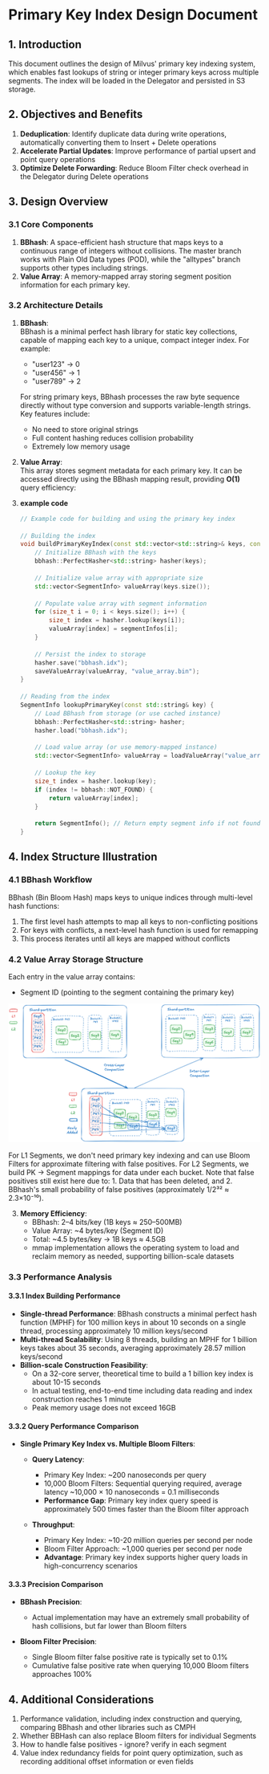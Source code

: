 # Primary Key Index Design Document

## 1. Introduction

This document outlines the design of Milvus' primary key indexing system, which enables fast lookups of string or integer primary keys across multiple segments. The index will be loaded in the Delegator and persisted in S3 storage.

## 2. Objectives and Benefits

1. **Deduplication**: Identify duplicate data during write operations, automatically converting them to Insert + Delete operations
2. **Accelerate Partial Updates**: Improve performance of partial upsert and point query operations
3. **Optimize Delete Forwarding**: Reduce Bloom Filter check overhead in the Delegator during Delete operations

## 3. Design Overview

### 3.1 Core Components

1. **BBhash**: A space-efficient hash structure that maps keys to a continuous range of integers without collisions. The master branch works with Plain Old Data types (POD), while the "alltypes" branch supports other types including strings.
2. **Value Array**: A memory-mapped array storing segment position information for each primary key.

### 3.2 Architecture Details

1. **BBhash**:  
   BBhash is a minimal perfect hash library for static key collections, capable of mapping each key to a unique, compact integer index. For example:

   - "user123" → 0  
   - "user456" → 1  
   - "user789" → 2

   For string primary keys, BBhash processes the raw byte sequence directly without type conversion and supports variable-length strings. Key features include:
   - No need to store original strings
   - Full content hashing reduces collision probability
   - Extremely low memory usage

2. **Value Array**:  
   This array stores segment metadata for each primary key. It can be accessed directly using the BBhash mapping result, providing **O(1)** query efficiency:

3. **example code**
   ```cpp
   // Example code for building and using the primary key index
   
   // Building the index
   void buildPrimaryKeyIndex(const std::vector<std::string>& keys, const std::vector<SegmentInfo>& segmentInfos) {
       // Initialize BBhash with the keys
       bbhash::PerfectHasher<std::string> hasher(keys);
       
       // Initialize value array with appropriate size
       std::vector<SegmentInfo> valueArray(keys.size());
       
       // Populate value array with segment information
       for (size_t i = 0; i < keys.size(); i++) {
           size_t index = hasher.lookup(keys[i]);
           valueArray[index] = segmentInfos[i];
       }
       
       // Persist the index to storage
       hasher.save("bbhash.idx");
       saveValueArray(valueArray, "value_array.bin");
   }
   
   // Reading from the index
   SegmentInfo lookupPrimaryKey(const std::string& key) {
       // Load BBhash from storage (or use cached instance)
       bbhash::PerfectHasher<std::string> hasher;
       hasher.load("bbhash.idx");
       
       // Load value array (or use memory-mapped instance)
       std::vector<SegmentInfo> valueArray = loadValueArray("value_array.bin");
       
       // Lookup the key
       size_t index = hasher.lookup(key);
       if (index != bbhash::NOT_FOUND) {
           return valueArray[index];
       }
       
       return SegmentInfo(); // Return empty segment info if not found
   }
   ```

## 4. Index Structure Illustration

### 4.1 BBhash Workflow

BBhash (Bin Bloom Hash) maps keys to unique indices through multi-level hash functions:

1. The first level hash attempts to map all keys to non-conflicting positions
2. For keys with conflicts, a next-level hash function is used for remapping
3. This process iterates until all keys are mapped without conflicts

### 4.2 Value Array Storage Structure

Each entry in the value array contains:
- Segment ID (pointing to the segment containing the primary key)

![Primary Key Index Structure](bucket.png)

For L1 Segments, we don't need primary key indexing and can use Bloom Filters for approximate filtering with false positives. For L2 Segments, we build PK → Segment mappings for data under each bucket. Note that false positives still exist here due to: 1. Data that has been deleted, and 2. BBhash's small probability of false positives (approximately 1/2³² ≈ 2.3×10⁻¹⁰).

3. **Memory Efficiency**:  
   - BBhash: 2–4 bits/key (1B keys ≈ 250–500MB)
   - Value Array: ~4 bytes/key (Segment ID)
   - Total: ~4.5 bytes/key → 1B keys ≈ 4.5GB
   - mmap implementation allows the operating system to load and reclaim memory as needed, supporting billion-scale datasets

### 3.3 Performance Analysis

#### 3.3.1 Index Building Performance

- **Single-thread Performance**: BBhash constructs a minimal perfect hash function (MPHF) for 100 million keys in about 10 seconds on a single thread, processing approximately 10 million keys/second
- **Multi-thread Scalability**: Using 8 threads, building an MPHF for 1 billion keys takes about 35 seconds, averaging approximately 28.57 million keys/second
- **Billion-scale Construction Feasibility**:
  - On a 32-core server, theoretical time to build a 1 billion key index is about 10-15 seconds
  - In actual testing, end-to-end time including data reading and index construction reaches 1 minute
  - Peak memory usage does not exceed 16GB

#### 3.3.2 Query Performance Comparison

- **Single Primary Key Index vs. Multiple Bloom Filters**:
  - **Query Latency**:
    - Primary Key Index: ~200 nanoseconds per query
    - 10,000 Bloom Filters: Sequential querying required, average latency ~10,000 × 10 nanoseconds = 0.1 milliseconds
    - **Performance Gap**: Primary key index query speed is approximately 500 times faster than the Bloom filter approach
  
  - **Throughput**:
    - Primary Key Index: ~10-20 million queries per second per node
    - Bloom Filter Approach: ~1,000 queries per second per node
    - **Advantage**: Primary key index supports higher query loads in high-concurrency scenarios

#### 3.3.3 Precision Comparison

- **BBhash Precision**:
  - Actual implementation may have an extremely small probability of hash collisions, but far lower than Bloom filters

- **Bloom Filter Precision**:
  - Single Bloom filter false positive rate is typically set to 0.1%
  - Cumulative false positive rate when querying 10,000 Bloom filters approaches 100%

## 4. Additional Considerations

1. Performance validation, including index construction and querying, comparing BBhash and other libraries such as CMPH 
2. Whether BBHash can also replace Bloom filters for individual Segments
3. How to handle false positives - ignore? verify in each segment
4. Value index redundancy fields for point query optimization, such as recording additional offset information or even fields